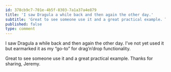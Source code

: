 ```yaml
---
id: 378cb9c7-701e-4b5f-8303-7a1a37a4e879
title: 'I saw Dragula a while back and then again the other day.'
subtitle: 'Great to see someone use it and a great practical example. Thanks for sharing, Jeremy.'
published: false
type: comment
---
```




I saw Dragula a while back and then again the other day. I’ve not yet used it but earmarked it as my “go-to” for drag’n’drop functionality.

Great to see someone use it and a great practical example. Thanks for sharing, Jeremy.

